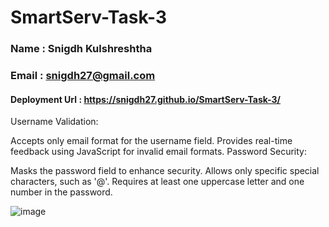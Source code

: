# SmartServ-Task-3

### Name : Snigdh Kulshreshtha
### Email : snigdh27@gmail.com
#### Deployment Url : https://snigdh27.github.io/SmartServ-Task-3/

Username Validation:

Accepts only email format for the username field.
Provides real-time feedback using JavaScript for invalid email formats.
Password Security:

Masks the password field to enhance security.
Allows only specific special characters, such as '@'.
Requires at least one uppercase letter and one number in the password.

![image](https://github.com/Snigdh27/SmartServ-Task-3/assets/74950528/9db56804-da11-468f-bfe2-14a6fd37e2a8)

